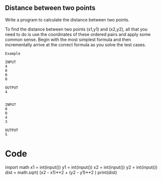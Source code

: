 ## Distance between two points
Write a program to calculate the distance between two points.

To find the distance between two points (x1,y1) and (x2,y2), all that you need to do is use the coordinates of these ordered pairs and apply some common sense. Begin with the most simplest formula and then incrementally arrive at the correct formula as you solve the test cases.

```
Example 

INPUT 
4
0
0
0

OUTPUT
4


INPUT 
0
0
4
3

OUTPUT
5
```

# Code

import math
x1 = int(input())
y1 = int(input())
x2 = int(input())
y2 = int(input())
dist = math.sqrt( (x2 - x1)**2 + (y2 - y1)**2 )
print(dist)
